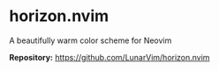 # horizon.nvim

A beautifully warm color scheme for Neovim

**Repository:** <https://github.com/LunarVim/horizon.nvim>

<!-- vim: set ft=markdown: -->
